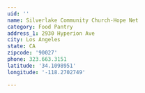 ```yaml
---
uid: ''
name: Silverlake Community Church-Hope Net
category: Food Pantry
address_1: 2930 Hyperion Ave
city: Los Angeles
state: CA
zipcode: '90027'
phone: 323.663.3151
latitude: '34.1098951'
longitude: '-118.2702749'

---
```

